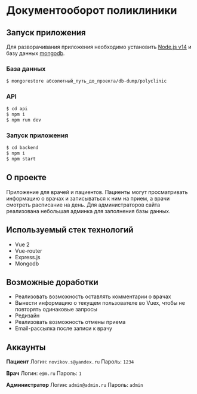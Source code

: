 # Документооборот поликлиники

## Запуск приложения

Для разворачивания приложения необходимо установить [Node.js v14](https://nodejs.org/download/release/v14.17.1/)
и базу данных [mongodb](https://www.mongodb.com/try/download).
 
### База данных

```sh
$ mongorestore абсолютный_путь_до_проекта/db-dump/polyclinic
```

### API

```sh
$ cd api
$ npm i
$ npm run dev
```

### Запуск приложения

```sh
$ cd backend
$ npm i
$ npm start
```

## О проекте

Приложение для врачей и пациентов. Пациенты могут просматривать
информацию о врачах и записываться к ним на прием, а врачи
смотреть расписание на день. Для администраторов сайта реализована
небольшая админка для заполнения базы данных.

## Используемый стек технологий

- Vue 2
- Vue-router
- Express.js
- Mongodb

## Возможные доработки

- Реализовать возможность оставлять комментарии о врачах
- Вынести информацию о текущем пользователе во Vuex, чтобы не повторять одинаковые запросы
- Редизайн
- Реализовать возможность отмены приема
- Email-рассылка после записи к врачу

## Аккаунты

**Пациент**
Логин: `novikov.s@yandex.ru`
Пароль: `1234`

**Врач**
Логин: `e@m.ru`
Пароль: `1`

**Администратор**
Логин: `admin@admin.ru`
Пароль: `admin`
